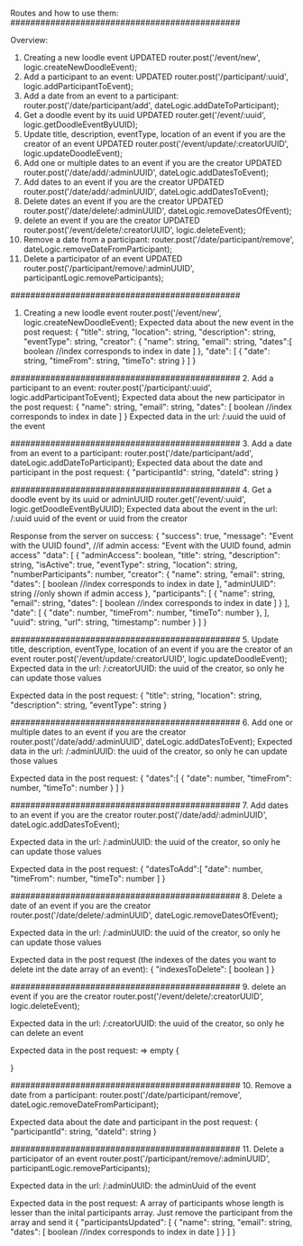 Routes and how to use them:
##############################################

Overview:
1. Creating a new loodle event UPDATED
router.post('/event/new', logic.createNewDoodleEvent);
2. Add a participant to an event: UPDATED
router.post('/participant/:uuid', logic.addParticipantToEvent);
3. Add a date from an event to a participant:
router.post('/date/participant/add', dateLogic.addDateToParticipant);
4. Get a doodle event by its uuid UPDATED
router.get('/event/:uuid', logic.getDoodleEventByUUID);
5. Update title, description, eventType, location of an event if you are the creator of an event UPDATED
router.post('/event/update/:creatorUUID', logic.updateDoodleEvent);
6. Add one or multiple dates to an event if you are the creator UPDATED
router.post('/date/add/:adminUUID', dateLogic.addDatesToEvent);
7. Add dates to an event if you are the creator UPDATED
router.post('/date/add/:adminUUID', dateLogic.addDatesToEvent);
8. Delete dates an event if you are the creator UPDATED
router.post('/date/delete/:adminUUID', dateLogic.removeDatesOfEvent);
9. delete an event if you are the creator UPDATED
router.post('/event/delete/:creatorUUID', logic.deleteEvent);
10. Remove a date from a participant:
router.post('/date/participant/remove', dateLogic.removeDateFromParticipant);
11. Delete a participator of an event UPDATED
router.post('/participant/remove/:adminUUID', participantLogic.removeParticipants);

##############################################
1. Creating a new loodle event
router.post('/event/new', logic.createNewDoodleEvent);
Expected data about the new event in the post request:
{
	"title": string,
    "location": string,
    "description": string,
    "eventType": string,
    "creator": {
        "name": string,
	    "email": string,
        "dates":[
            boolean //index corresponds to index in date
        ]
    },
    "date": [
    	{
    	"date": string,
        "timeFrom": string,
        "timeTo": string
    	}
    ]
}

##############################################
2. Add a participant to an event:
router.post('/participant/:uuid', logic.addParticipantToEvent);
Expected data about the new participator in the post request:
{
	"name": string,
	"email": string,
    "dates": [
        boolean //index corresponds to index in date
    ]
}
Expected data in the url: 
/:uuid 
the uuid of the event

##############################################
3. Add a date from an event to a participant:
router.post('/date/participant/add', dateLogic.addDateToParticipant);
Expected data about the date and participant in the post request:
{
    "participantId": string,
    "dateId": string
}

##############################################
4. Get a doodle event by its uuid or adminUUID
router.get('/event/:uuid', logic.getDoodleEventByUUID);
Expected data about the event in the url:
/:uuid
uuid of the event or uuid from the creator

Response from the server on success:
{
    "success": true,
    "message": "Event with the UUID found", //if admin access: "Event with the UUID found, admin access"
    "data": [
        {
            "adminAccess": boolean,
            "title": string,
            "description": string,
            "isActive": true,
            "eventType": string,
            "location": string,
            "numberParticipants": number,
            "creator": {
                "name": string,
                "email": string,
                "dates": [
                    boolean //index corresponds to index in date
                ],
                "adminUUID": string //only shown if admin access
            },
            "participants": [
                {
                    "name": string,
                    "email": string,
                    "dates": [
                        boolean //index corresponds to index in date
                    ]
                }
            ],
            "date": [
                {
                    "date": number,
                    "timeFrom": number,
                    "timeTo": number
                },
            ],
            "uuid": string,
            "url": string,
            "timestamp": number
        }
    ]
}

##############################################
5. Update title, description, eventType, location of an event if you are the creator of an event
router.post('/event/update/:creatorUUID', logic.updateDoodleEvent);
Expected data in the url:
/:creatorUUID:
the uuid of the creator, so only he can update those values

Expected data in the post request:
{
	"title": string,
    "location": string,
    "description": string,
    "eventType": string
}

##############################################
6. Add one or multiple dates to an event if you are the creator
router.post('/date/add/:adminUUID', dateLogic.addDatesToEvent);
Expected data in the url:
/:adminUUID:
the uuid of the creator, so only he can update those values

Expected data in the post request:
{
	"dates":[
		{
			"date": number,
			"timeFrom": number,
			"timeTo": number
        }
		]
}

##############################################
7. Add dates to an event if you are the creator
router.post('/date/add/:adminUUID', dateLogic.addDatesToEvent);

Expected data in the url:
/:adminUUID:
the uuid of the creator, so only he can update those values

Expected data in the post request:
{
	"datesToAdd":[
        "date": number,
        "timeFrom": number,
        "timeTo": number
    ]
}

##############################################
8. Delete a date of an event if you are the creator
router.post('/date/delete/:adminUUID', dateLogic.removeDatesOfEvent);

Expected data in the url:
/:adminUUID:
the uuid of the creator, so only he can update those values

Expected data in the post request (the indexes of the dates you want to delete int the date array of an event):
{
	"indexesToDelete": [
        boolean
    ]
}

##############################################
9. delete an event if you are the creator
router.post('/event/delete/:creatorUUID', logic.deleteEvent);

Expected data in the url:
/:creatorUUID:
the uuid of the creator, so only he can delete an event

Expected data in the post request: => empty
{ 

}

##############################################
10. Remove a date from a participant:
router.post('/date/participant/remove', dateLogic.removeDateFromParticipant);

Expected data about the date and participant in the post request:
{
    "participantId": string,
    "dateId": string
}

##############################################
11. Delete a participator of an event
router.post('/participant/remove/:adminUUID', participantLogic.removeParticipants);

Expected data in the url:
/:adminUUID:
the adminUuid of the event

Expected data in the post request:
A array of participants whose length is lesser than the inital participants array.
Just remove the participant from the array and send it
{
   "participantsUpdated": [
                {
                    "name": string,
                    "email": string,
                    "dates": [
                        boolean //index corresponds to index in date
                    ]
                }
            ]
}
